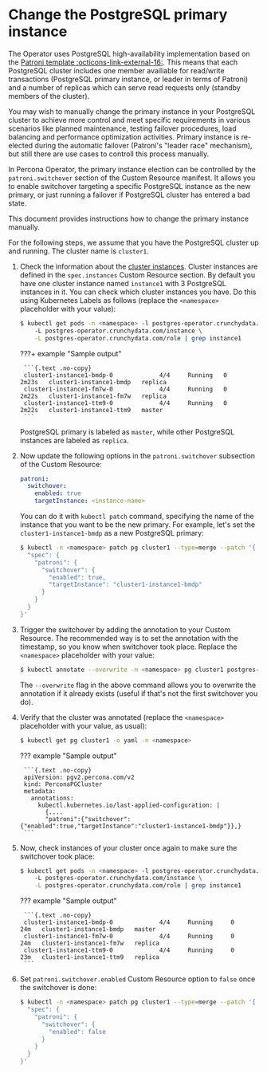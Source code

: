 # Change the PostgreSQL primary instance

The Operator uses PostgreSQL high-availability implementation based on the [Patroni template :octicons-link-external-16:](https://patroni.readthedocs.io/en/latest/faq.html#concepts-and-requirements).
This means that each PostgreSQL cluster includes one member availiable for read/write transactions (PostgreSQL primary instance, or leader in terms of Patroni) and a number of replicas which can serve read requests only (standby members of the cluster).

You may wish to manually change the primary instance in your PostgreSQL cluster to achieve more control and meet specific requirements in various scenarios like planned maintenance, testing failover procedures, load balancing and performance optimization activities.
Primary instance is re-elected during the automatic failover (Patroni's "leader race" mechanism), but still there are use cases to controll this process manually.

In Percona Operator, the primary instance election can be controlled by the `patroni.switchover` section of the Custom Resource manifest. It allows you to enable switchover targeting a specific PostgreSQL instance as the new primary, or just running a failover if PostgreSQL cluster has entered a bad state.

This document provides instructions how to change the primary instance manually.

For the following steps, we assume that you have the PostgreSQL cluster up and running. The cluster name is `cluster1`. 

1. Check the information about the [cluster instances](operator.md#operator-instances-section). Cluster instances are defined in the `spec.instances` Custom Resource section. By default you have one cluster instance named `instance1` with 3 PostgreSQL instances in it. You can check which cluster instances you have. Do this using Kubernetes Labels as follows (replace the `<namespace>` placeholder with your value):

    ```{.bash data-prompt="$"}
    $ kubectl get pods -n <namespace> -l postgres-operator.crunchydata.com/cluster=cluster1 \ 
        -L postgres-operator.crunchydata.com/instance \
        -L postgres-operator.crunchydata.com/role | grep instance1
    ```

    ???+ example "Sample output"

        ```{.text .no-copy}
        cluster1-instance1-bmdp-0             4/4     Running   0          2m23s   cluster1-instance1-bmdp   replica
        cluster1-instance1-fm7w-0             4/4     Running   0          2m22s   cluster1-instance1-fm7w   replica
        cluster1-instance1-ttm9-0             4/4     Running   0          2m22s   cluster1-instance1-ttm9   master
        ```
    PostgreSQL primary is labeled as `master`, while other PostgreSQL instances are labeled as `replica`.

2. Now update the following options in the `patroni.switchover` subsection of the Custom Resource:

    ```yaml
    patroni:
      switchover:
        enabled: true
        targetInstance: <instance-name>
    ```

    You can do it with `kubectl patch` command, specifying the name of the instance that you want to be the new primary. For example, let's set the `cluster1-instance1-bmdp` as a new PostgreSQL primary:

    ```{.bash data-prompt="$"}
    $ kubectl -n <namespace> patch pg cluster1 --type=merge --patch '{
      "spec": {
        "patroni": {
          "switchover": {
            "enabled": true,
            "targetInstance": "cluster1-instance1-bmdp"
          }
        }
      }
    }'
    ```

3. Trigger the switchover by adding the annotation to your Custom Resource. The recommended way is to set the annotation with the timestamp, so you know when switchover took place. Replace the `<namespace>` placeholder with your value:

    ```{.bash data-prompt="$"}
    $ kubectl annotate --overwrite -n <namespace> pg cluster1 postgres-operator.crunchydata.com/trigger-switchover="$(date)"
    ```

    The `--overwrite` flag in the above command allows you to overwrite the annotation if it already exists (useful if that's not the first switchover you do).

4. Verify that the cluster was annotated (replace the `<namespace>` placeholder with your value, as usual):

    ```{.bash data-prompt="$"}
    $ kubectl get pg cluster1 -o yaml -n <namespace>
    ```

    ??? example "Sample output"

        ```{.text .no-copy}
        apiVersion: pgv2.percona.com/v2
        kind: PerconaPGCluster
        metadata:
          annotations:
            kubectl.kubernetes.io/last-applied-configuration: |
              {....
              "patroni":{"switchover":{"enabled":true,"targetInstance":"cluster1-instance1-bmdp"}},}
        ```

5. Now, check instances of your cluster once again to make sure the switchover took place:

    ```{.bash data-prompt="$"}
    $ kubectl get pods -n <namespace> -l postgres-operator.crunchydata.com/cluster=cluster1 \ 
        -L postgres-operator.crunchydata.com/instance \
        -L postgres-operator.crunchydata.com/role | grep instance1
    ```

    ??? example "Sample output"

        ```{.text .no-copy}
        cluster1-instance1-bmdp-0             4/4     Running     0          24m   cluster1-instance1-bmdp   master
        cluster1-instance1-fm7w-0             4/4     Running     0          24m   cluster1-instance1-fm7w   replica
        cluster1-instance1-ttm9-0             4/4     Running     0          23m   cluster1-instance1-ttm9   replica
        ```

6. Set `patroni.switchover.enabled` Custom Resource option to `false` once the switchover is done:

    ```{.bash data-prompt="$"}
    $ kubectl -n <namespace> patch pg cluster1 --type=merge --patch '{
      "spec": {
        "patroni": {
          "switchover": {
            "enabled": false
          }
        }
      }
    }'
    ```

